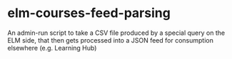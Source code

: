 # elm-courses-feed-parsing
An admin-run script to take a CSV file produced by a special query on the ELM side, that then gets processed into a JSON feed for consumption elsewhere (e.g. Learning Hub)
